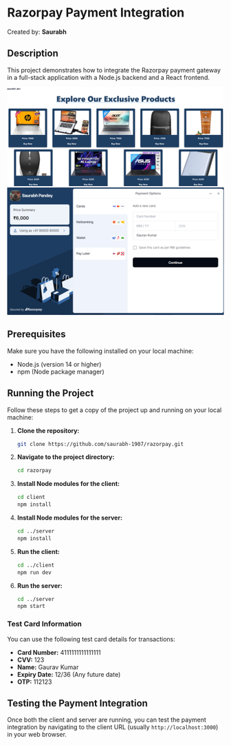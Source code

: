 # Razorpay Payment Integration
Created by: **Saurabh**

## Description
This project demonstrates how to integrate the Razorpay payment gateway in a full-stack application with a Node.js backend and a React frontend.

![Screenshot 1](./s1.png)
![Screenshot 2](./s2.png)


## Prerequisites
Make sure you have the following installed on your local machine:
- Node.js (version 14 or higher)
- npm (Node package manager)

## Running the Project

Follow these steps to get a copy of the project up and running on your local machine:

1. **Clone the repository:**
   ```bash
   git clone https://github.com/saurabh-1907/razorpay.git
   ```

2. **Navigate to the project directory:**
   ```bash
   cd razorpay
   ```

3. **Install Node modules for the client:**
   ```bash
   cd client
   npm install
   ```

4. **Install Node modules for the server:**
   ```bash
   cd ../server
   npm install
   ```

5. **Run the client:**
   ```bash
   cd ../client
   npm run dev
   ```

6. **Run the server:**
   ```bash
   cd ../server
   npm start
   ```
### Test Card Information

You can use the following test card details for transactions:

- **Card Number:** 4111111111111111
- **CVV:** 123
- **Name:** Gaurav Kumar
- **Expiry Date:** 12/36 (Any future date)
- **OTP:** 112123

## Testing the Payment Integration
Once both the client and server are running, you can test the payment integration by navigating to the client URL (usually `http://localhost:3000`) in your web browser.


